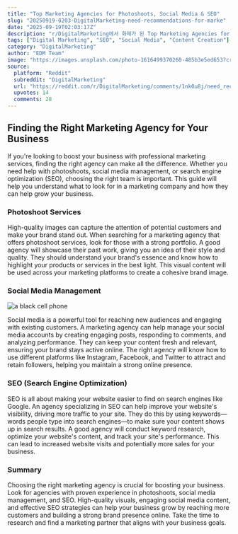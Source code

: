 ```yaml
---
title: "Top Marketing Agencies for Photoshoots, Social Media & SEO"
slug: "20250919-0203-DigitalMarketing-need-recommendations-for-marke"
date: "2025-09-19T02:03:17Z"
description: "r/DigitalMarketing에서 화제가 된 Top Marketing Agencies for Photoshoots, Social Media & SEO에 대한 깊이 있는 분석과 인사이트"
tags: ["Digital Marketing", "SEO", "Social Media", "Content Creation"]
category: "DigitalMarketing"
author: "EDM Team"
image: "https://images.unsplash.com/photo-1616499370260-485b3e5ed653?crop=entropy&cs=tinysrgb&fit=max&fm=jpg&ixid=M3w3OTU0NDF8MHwxfHNlYXJjaHwxOHx8c2VvfGVufDF8MHx8fDE3NTgyNDczNzl8MA&ixlib=rb-4.1.0&q=80&w=1080"
source:
  platform: "Reddit"
  subreddit: "DigitalMarketing"
  url: "https://reddit.com/r/DigitalMarketing/comments/1nk0u8j/need_recommendations_for_marketing/"
  upvotes: 14
  comments: 28
---
```


## Finding the Right Marketing Agency for Your Business

If you're looking to boost your business with professional marketing services, finding the right agency can make all the difference. Whether you need help with photoshoots, social media management, or search engine optimization (SEO), choosing the right team is important. This guide will help you understand what to look for in a marketing company and how they can help grow your business.

### Photoshoot Services

High-quality images can capture the attention of potential customers and make your brand stand out. When searching for a marketing agency that offers photoshoot services, look for those with a strong portfolio. A good agency will showcase their past work, giving you an idea of their style and quality. They should understand your brand's essence and know how to highlight your products or services in the best light. This visual content will be used across your marketing platforms to create a cohesive brand image.

### Social Media Management

![a black cell phone](https://images.unsplash.com/photo-1656164630621-8974e3a7e85c?crop=entropy&cs=tinysrgb&fit=max&fm=jpg&ixid=M3w3OTU0NDF8MHwxfHNlYXJjaHwzN3x8c29jaWFsJTIwbWVkaWF8ZW58MXwwfHx8MTc1ODI0NzM4MHww&ixlib=rb-4.1.0&q=80&w=1080)

Social media is a powerful tool for reaching new audiences and engaging with existing customers. A marketing agency can help manage your social media accounts by creating engaging posts, responding to comments, and analyzing performance. They can keep your content fresh and relevant, ensuring your brand stays active online. The right agency will know how to use different platforms like Instagram, Facebook, and Twitter to attract and retain followers, helping you maintain a strong online presence.

### SEO (Search Engine Optimization)

SEO is all about making your website easier to find on search engines like Google. An agency specializing in SEO can help improve your website's visibility, driving more traffic to your site. They do this by using keywords—words people type into search engines—to make sure your content shows up in search results. A good agency will conduct keyword research, optimize your website's content, and track your site's performance. This can lead to increased website visits and potentially more sales for your business.

### Summary

Choosing the right marketing agency is crucial for boosting your business. Look for agencies with proven experience in photoshoots, social media management, and SEO. High-quality visuals, engaging social media content, and effective SEO strategies can help your business grow by reaching more customers and building a strong brand presence online. Take the time to research and find a marketing partner that aligns with your business goals.